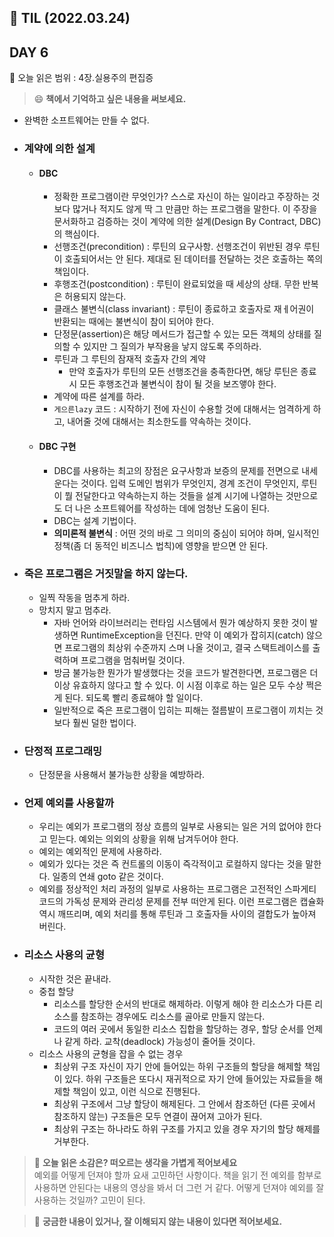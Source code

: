 ## 📝 TIL (2022.03.24)
## DAY 6
📖 오늘 읽은 범위 : 4장.실용주의 편집증

> 😄 **책에서 기억하고 싶은 내용을 써보세요.**
- 완벽한 소프트웨어는 만들 수 없다.
- ### 계약에 의한 설계
  - #### DBC
    - 정확한 프로그램이란 무엇인가? 스스로 자신이 하는 일이라고 주장하는 것보다 많거나 적지도 않게 딱 그 만큼만 하는 프로그램을 말한다.
    이 주장을 문서화하고 검증하는 것이 계약에 의한 설계(Design By Contract, DBC)의 핵심이다.
    - 선행조건(precondition) : 루틴의 요구사항. 선행조건이 위반된 경우 루틴이 호출되어서는 안 된다. 제대로 된 데이터를 전달하는 것은 호출하는 쪽의 책임이다.
    - 후행조건(postcondition) : 루틴이 완료되었을 때 세상의 상태. 무한 반복은 허용되지 않는다.
    - 클래스 불변식(class invariant) : 루틴이 종료하고 호출자로 재ㅔ어권이 반환되는 때에는 불변식이 참이 되어야 한다.
    - 단정문(assertion)은 해당 메서드가 접근할 수 있는 모든 객체의 상태를 질의할 수 있지만 그 질의가 부작용을 낳지 않도록 주의하라.
    - 루틴과 그 루틴의 잠재적 호출자 간의 계약
      - 만약 호출자가 루틴의 모든 선행조건을 충족한다면, 해당 루틴은 종료시 모든 후행조건과 불변식이 참이 될 것을 보즈앻야 한다.
    - 계약에 따른 설계를 하라.
    - `게으른lazy` 코드 : 시작하기 전에 자신이 수용할 것에 대해서는 엄격하게 하고, 내어줄 것에 대해서는 최소한도를 약속하는 것이다.
  - #### DBC 구현
    - DBC를 사용하는 최고의 장점은 요구사항과 보증의 문제를 전면으로 내세운다는 것이다.
    입력 도메인 범위가 무엇인지, 경계 조건이 무엇인지, 루틴이 뭘 전달한다고 약속하는지 하는 것들을 설계 시기에 나열하는 것만으로도 더 나은 소프트웨어를 작성하는 데에 엄청난 도움이 된다.
    - DBC는 설계 기법이다.
    - **의미론적 불변식** : 어떤 것의 바로 그 의미의 중심이 되어야 하며, 일시적인 정책(좀 더 동적인 비즈니스 법칙)에 영향을 받으면 안 된다.
- ### 죽은 프로그램은 거짓말을 하지 않는다.
  - 일찍 작동을 멈추게 하라.
  - 망치지 말고 멈추라.
    - 자바 언어와 라이브러리는 런타임 시스템에서 뭔가 예상하지 못한 것이 발생하면 RuntimeException을 던진다. 만약 이 예외가 잡히지(catch) 않으면 프로그램의 최상위 수준까지 스며 나올 것이고, 결국 스택트레이스를 출력하며 프로그램을 멈춰버릴 것이다.
    - 방금 불가능한 뭔가가 발생했다는 것을 코드가 발견한다면, 프로그램은 더 이상 유효하지 않다고 할 수 있다. 이 시점 이후로 하는 일은 모두 수상 쩍은 게 된다. 되도록 빨리 종료해야 할 일이다.
    - 일반적으로 죽은 프로그램이 입히는 피해는 절름발이 프로그램이 끼치는 것보다 훨씬 덜한 법이다.  
- ### 단정적 프로그래밍
  - 단정문을 사용해서 불가능한 상황을 예방하라.
- ### 언제 예외를 사용할까
  - 우리는 예외가 프로그램의 정상 흐름의 일부로 사용되는 일은 거의 없어야 한다고 믿는다. 예외는 의외의 상황을 위해 남겨두어야 한다.
  - 예외는 예외적인 문제에 사용하라.
  - 예외가 있다는 것은 즉 컨트롤의 이동이 즉각적이고 로컬하지 않다는 것을 말한다. 일종의 연쇄 goto 같은 것이다.
  - 예외를 정상적인 처리 과정의 일부로 사용하는 프로그램은 고전적인 스파게티 코드의 가독성 문제와 관리성 문제를 전부 떠안게 된다. 이런 프로그램은 캡슐화 역시 깨뜨리며, 예외 처리를 통해 루틴과 그 호출자들 사이의 결합도가 높아져 버린다.
- ### 리소스 사용의 균형
  - 시작한 것은 끝내라.
  - 중첩 할당
    - 리소스를 할당한 순서의 반대로 해제하라. 이렇게 해야 한 리소스가 다른 리소스를 참조하는 경우에도 리소스를 골아로 만들지 않는다.
    - 코드의 여러 곳에서 동일한 리소스 집합을 할당하는 경우, 할당 순서를 언제나 같게 하라. 교착(deadlock) 가능성이 줄어들 것이다.
  - 리소스 사용의 균형을 잡을 수 없는 경우
    - 최상위 구조 자신이 자기 안에 들어있는 하위 구조들의 할당을 해제할 책임이 있다. 하위 구조들은 또다시 재귀적으로 자기 안에 들어있는 자료들을 해제할 책임이 있고, 이런 식으로 진행된다.
    - 최상위 구조에서 그냥 할당이 해제된다. 그 안에서 참조하던 (다른 곳에서 참조하지 않는) 구조들은 모두 연결이 끊어져 고아가 된다.
    - 최상위 구조는 하나라도 하위 구조를 가지고 있을 경우 자기의 할당 해제를 거부한다.  

> 🤔 **오늘 읽은 소감은? 떠오르는 생각을 가볍게 적어보세요**  
예외를 어떻게 던져야 할까 요새 고민하던 사항이다. 책을 읽기 전 예외를 함부로 사용하면 안된다는 내용의 영상을 봐서 더 그런 거 같다. 어떻게 던져야 예외를 잘 사용하는 것일까? 고민이 된다.


> 🔎 **궁금한 내용이 있거나, 잘 이해되지 않는 내용이 있다면 적어보세요.**
